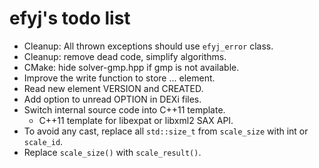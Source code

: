 efyj's todo list
================

- Cleanup: All thrown exceptions should use `efyj_error` class.
- Cleanup: remove dead code, simplify algorithms.
- CMake: hide solver-gmp.hpp if gmp is not available.
- Improve the write function to store <LINE>...</LINE> element.
- Read new element VERSION and CREATED.
- Add option to unread OPTION in DEXi files.
- Switch internal source code into C++11 template.
  - C++11 template for libexpat or libxml2 SAX API.
- To avoid any cast, replace all `std::size_t` from `scale_size` with int or
  `scale_id`.
- Replace `scale_size()` with `scale_result()`.